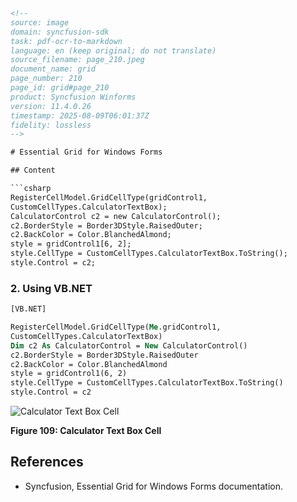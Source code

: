 ```html
<!-- 
source: image
domain: syncfusion-sdk
task: pdf-ocr-to-markdown
language: en (keep original; do not translate)
source_filename: page_210.jpeg
document_name: grid
page_number: 210
page_id: grid#page_210
product: Syncfusion Winforms
version: 11.4.0.26
timestamp: 2025-08-09T06:01:37Z
fidelity: lossless
-->

# Essential Grid for Windows Forms

## Content

```csharp
RegisterCellModel.GridCellType(gridControl1, 
CustomCellTypes.CalculatorTextBox);
CalculatorControl c2 = new CalculatorControl();
c2.BorderStyle = Border3DStyle.RaisedOuter;
c2.BackColor = Color.BlanchedAlmond;
style = gridControl1[6, 2];
style.CellType = CustomCellTypes.CalculatorTextBox.ToString();
style.Control = c2;
```

### 2. Using VB.NET

```vb
[VB.NET]

RegisterCellModel.GridCellType(Me.gridControl1, 
CustomCellTypes.CalculatorTextBox)
Dim c2 As CalculatorControl = New CalculatorControl()
c2.BorderStyle = Border3DStyle.RaisedOuter
c2.BackColor = Color.BlanchedAlmond
style = gridControl1(6, 2)
style.CellType = CustomCellTypes.CalculatorTextBox.ToString()
style.Control = c2
```

![Calculator Text Box Cell](https://via.placeholder.com/150)

**Figure 109: Calculator Text Box Cell**

## References
- Syncfusion, Essential Grid for Windows Forms documentation.

<!-- tags: [Syncfusion, Windows Forms, Grid, Essential Grid, Calculator Text Box, Cell Type, Custom Cell Types] keywords: [RegisterCellModel, GridCellType, CalculatorControl, Border3DStyle, BlanchedAlmond, CellType, Control, dropdown, calculator TextBox, Cell, C-Sharp, VB.NET] -->
```